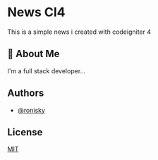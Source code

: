 # News CI4

This is a simple news i created with codeigniter 4

## 🚀 About Me

I'm a full stack developer...

## Authors

- [@ronisky](https://www.github.com/ronisky)

## License

[MIT](https://choosealicense.com/licenses/mit/)
